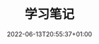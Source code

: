 ---
title: "学习笔记"
date: 2022-06-13T20:55:37+01:00
draft: false
layoutBackgroundHeaderSpace: false
layoutBackgroundBlur : false
---